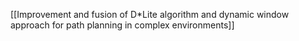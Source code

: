 [[Improvement and fusion of D*Lite algorithm and dynamic window approach for path planning in complex environments]]